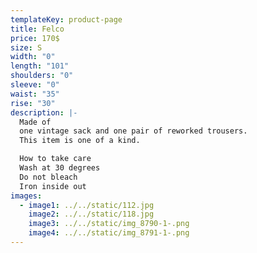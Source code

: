 ```yaml
---
templateKey: product-page
title: Felco
price: 170$
size: S
width: "0"
length: "101"
shoulders: "0"
sleeve: "0"
waist: "35"
rise: "30"
description: |-
  Made of
  one vintage sack and one pair of reworked trousers. 
  This item is one of a kind. 

  How to take care
  Wash at 30 degrees
  Do not bleach
  Iron inside out
images:
  - image1: ../../static/112.jpg
    image2: ../../static/118.jpg
    image3: ../../static/img_8790-1-.png
    image4: ../../static/img_8791-1-.png
---
```

